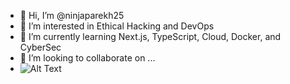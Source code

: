 - 👋 Hi, I’m @ninjaparekh25  
- 👀 I’m interested in Ethical Hacking and DevOps  
- 🌱 I’m currently learning Next.js, TypeScript, Cloud, Docker, and CyberSec  
- 💞️ I’m looking to collaborate on ...
- ![Alt Text](https://media.giphy.com/media/vFKqnCdLPNOKc/giphy.gif)

<!---
ninjaparekh25/ninjaparekh25 is a ✨ special ✨ repository because its `README.md` (this file) appears on your GitHub profile.
You can click the Preview link to take a look at your changes.
--->

